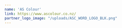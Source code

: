 ```yaml
---
name: 'AS Colour'
link: https://www.ascolour.co.nz/
partner_logo_image: "/uploads/ASC_WORD_LOGO_BLK.png"
---
```

